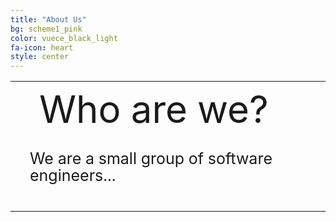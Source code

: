 ```yaml
---
title: "About Us"
bg: scheme1_pink
color: vuece_black_light
fa-icon: heart
style: center
---
```



<table>
  <tr>
    <td rowspan="2">
    <span class="fa-stack subtlecircle" style="font-size:60px; background:rgba(255,166,0,0.1)">
	  <i class="fa fa-smile-o fa-stack-2x text-vuece_black_light"></i>
	</span>
	</td>
	<td style="font-size:60px;text-align:left;">
    	Who are we?
	</td>		
  </tr>
  
   <tr>
	<td style="font-size:25px;line-height:110%;padding:15px;">
	 We are a small group of software engineers...<br><br>
	</td>		
  </tr>
</table>

